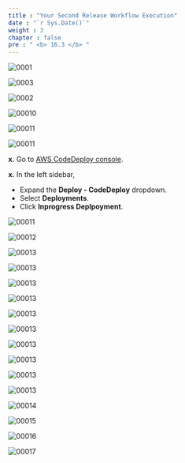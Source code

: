 ```yaml
---
title : "Your Second Release Workflow Execution"
date : "`r Sys.Date()`"
weight : 3
chapter : false
pre : " <b> 16.3 </b> "
---
```


![0001](/images/16/2/0001.svg?featherlight=false&width=100pc)

![0003](/images/16/2/0007.svg?featherlight=false&width=100pc)

![0002](/images/16/2/0003.svg?featherlight=false&width=100pc)

![00010](/images/16/2/0008.svg?featherlight=false&width=100pc)

![00011](/images/16/2/00099.svg?featherlight=false&width=100pc)

![00011](/images/16/2/000100.svg?featherlight=false&width=100pc)


**x.** Go to [AWS CodeDeploy console](https://console.aws.amazon.com/codedeploy/).

**x.** In the left sidebar,

- Expand the **Deploy - CodeDeploy** dropdown.
- Select **Deployments**.
- Click **Inprogress Deplpoyment**.

![00011](/images/16/2/0009.svg?featherlight=false&width=100pc)

![00012](/images/16/2/00010.svg?featherlight=false&width=100pc)

![00013](/images/16/2/00011.svg?featherlight=false&width=100pc)

![00013](/images/16/2/0001000.svg?featherlight=false&width=100pc)

![00013](/images/16/2/0001001.svg?featherlight=false&width=100pc)

![00013](/images/16/2/0001002.svg?featherlight=false&width=100pc)

![00013](/images/16/2/0001003.svg?featherlight=false&width=100pc)

![00013](/images/16/2/0001004.svg?featherlight=false&width=100pc)

![00013](/images/16/2/0001005.svg?featherlight=false&width=100pc)

![00013](/images/16/2/0001006.svg?featherlight=false&width=100pc)

![00013](/images/16/2/0001007.svg?featherlight=false&width=100pc)

![00013](/images/9/2/0004.svg?featherlight=false&width=100pc)

![00014](/images/16/2/00012.svg?featherlight=false&width=100pc)

![00015](/images/16/2/00013.svg?featherlight=false&width=100pc)

![00016](/images/16/2/00014.svg?featherlight=false&width=100pc)

![00017](/images/16/2/00015.svg?featherlight=false&width=100pc)

